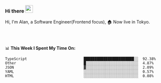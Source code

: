 ### Hi there <img src="https://media.giphy.com/media/hvRJCLFzcasrR4ia7z/giphy.gif" width="25px">

<!-- ![visitors](https://visitor-badge.glitch.me/badge?page_id=dislfyer.dislfyer) -->

Hi, I'm Alan, a Software Engineer(Frontend focus), 🏠 Now live in Tokyo.

<br/>
<br/>

📊 **This Week I Spent My Time On:**


<!--START_SECTION:waka-->

```text
TypeScript                          ███████████████████████░░  92.38%
Other                               █░░░░░░░░░░░░░░░░░░░░░░░░  4.87%
JSON                                ▓░░░░░░░░░░░░░░░░░░░░░░░░  2.09%
YAML                                ░░░░░░░░░░░░░░░░░░░░░░░░░  0.57%
HTML                                ░░░░░░░░░░░░░░░░░░░░░░░░░  0.08%
```

<!--END_SECTION:waka-->

<!--
**About Me:**
 -->
